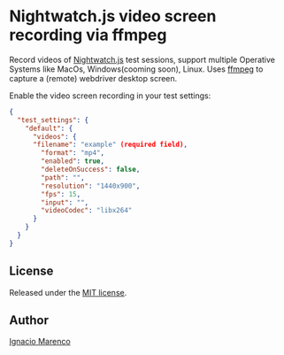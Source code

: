 # Nightwatch.js video screen recording via ffmpeg
Record videos of [Nightwatch.js](http://nightwatchjs.org/) test sessions, support multiple Operative Systems like MacOs, Windows(cooming soon), Linux.
Uses [ffmpeg](https://www.ffmpeg.org/) to capture a (remote) webdriver desktop screen.


Enable the video screen recording in your test settings:
```json
{
  "test_settings": {
    "default": {
      "videos": {
      "filename": "example" (required field),
        "format": "mp4",
        "enabled": true,
        "deleteOnSuccess": false,
        "path": "",
        "resolution": "1440x900",
        "fps": 15,
        "input": "",
        "videoCodec": "libx264"
      }
    }
  }
}
```

## License
Released under the [MIT license](https://opensource.org/licenses/MIT).

## Author
[Ignacio Marenco](https://github.com/imarenco)
